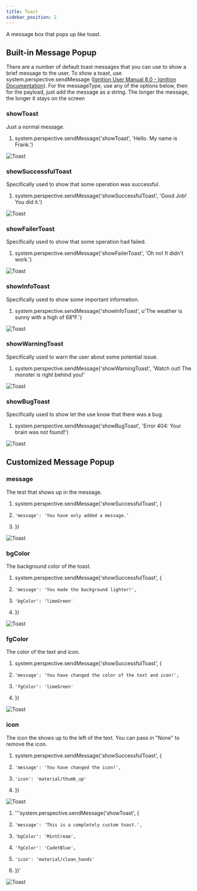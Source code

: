 ```yaml
---
title: Toast
sidebar_position: 2
---
```


A message box that pops up like toast.


## Built-in Message Popup

There are a number of default toast messages that you can use to show a brief message to the user. To show a toast, use system.perspective.sendMessage ([Ignition User Manual 8.0 - Ignition Documentation](https://docs.inductiveautomation.com/display/DOC80/system.perspective.sendMessage)). For the messageType, use any of the options below, then for the payload, just add the message as a string. The longer the message, the longer it stays on the screen


### showToast

Just a normal message.

1. system.perspective.sendMessage('showToast', 'Hello. My name is Frank.')

![Toast](/img/toast-1.png)


### showSuccessfulToast

Specifically used to show that some operation was successful. 

1. system.perspective.sendMessage('showSuccessfulToast', 'Good Job! You did it.')

![Toast](/img/toast-2.png)


### showFailerToast

Specifically used to show that some operation had failed. 

1. system.perspective.sendMessage('showFailerToast', 'Oh no! It didn\'t work.')

![Toast](/img/toast-3.png)


### showInfoToast

Specifically used to show some important information. 

1. system.perspective.sendMessage('showInfoToast', u'The weather is sunny with a high of 68°F.')

![Toast](/img/toast-4.png)


### showWarningToast

Specifically used to warn the user about some potential issue. 

1. system.perspective.sendMessage('showWarningToast', 'Watch out! The monster is right behind you!'

![Toast](/img/toast-5.png)


### showBugToast

Specifically used to show let the use know that there was a bug.

1. system.perspective.sendMessage('showBugToast', 'Error 404: Your brain was not found!')

![Toast](/img/toast-6.png)


## Customized Message Popup

### message

The test that shows up in the message.

1. system.perspective.sendMessage('showSuccessfulToast', {
2.     'message': 'You have only added a message.'
3. })

![Toast](/img/toast-7.png)


### bgColor

The background color of the toast.

1. system.perspective.sendMessage('showSuccessfulToast', {
2.     'message': 'You made the background lighter!', 
3.     'bgColor': 'limeGreen'
4. })

![Toast](/img/toast-8.png)


### fgColor

The color of the text and icon.

1. system.perspective.sendMessage('showSuccessfulToast', {
2.     'message': 'You have changed the color of the text and icon!', 
3.     'fgColor': 'limeGreen'
4. })

![Toast](/img/toast-9.png)


### icon

The icon the shows up to the left of the text. You can pass in "None" to remove the icon.

1. system.perspective.sendMessage('showSuccessfulToast', {
2.     'message': 'You have changed the icon!', 
3.     'icon': 'material/thumb_up'
4. })

![Toast](/img/toast-10.png)

1. '''system.perspective.sendMessage('showToast', {
2.     'message': 'This is a completely custom toast.',
3.     'bgColor': 'MintCream',
4.     'fgColor': 'CadetBlue',
5.     'icon': 'material/clean_hands'
6. })'

![Toast](/img/toast-11.png)













